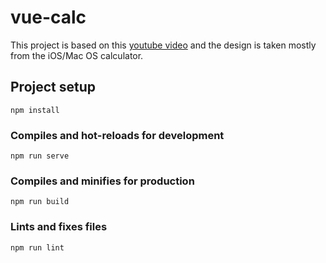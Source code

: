 # vue-calc
This project is based on this [youtube video](https://www.youtube.com/watch?v=m1_ih43p24s) and the design is taken mostly from the iOS/Mac OS calculator.

## Project setup
```
npm install
```

### Compiles and hot-reloads for development
```
npm run serve
```

### Compiles and minifies for production
```
npm run build
```

### Lints and fixes files
```
npm run lint
```
